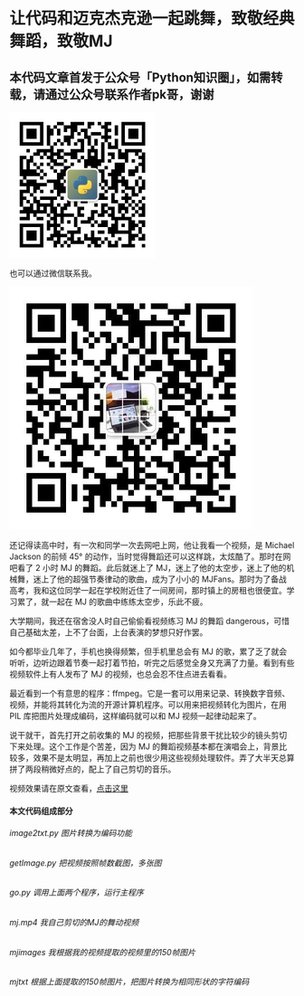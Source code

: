 # 让代码和迈克杰克逊一起跳舞，致敬经典舞蹈，致敬MJ

## 本代码文章首发于公众号「Python知识圈」，如需转载，请通过公众号联系作者pk哥，谢谢

![公众号](https://github.com/Brucepk/pk.github.io/blob/master/gzh.jpg)

也可以通过微信联系我。

![微信](https://github.com/Brucepk/pk.github.io/blob/master/pkwx.jpg)

还记得读高中时，有一次和同学一次去网吧上网，他让我看一个视频，是 Michael Jackson 的前倾 45° 的动作，当时觉得舞蹈还可以这样跳，太炫酷了。那时在网吧看了 2 小时 MJ 的舞蹈。此后就迷上了 MJ，迷上了他的太空步，迷上了他的机械舞，迷上了他的超强节奏律动的歌曲，成为了小小的 MJFans。那时为了备战高考，我和这位同学一起在学校附近住了一间房间，那时镇上的房租也很便宜。学习累了，就一起在 MJ 的歌曲中练练太空步，乐此不疲。

大学期间，我还在宿舍没人时自己偷偷看视频练习 MJ 的舞蹈 dangerous，可惜自己基础太差，上不了台面，上台表演的梦想只好作罢。

如今都毕业几年了，手机也换得频繁，但手机里总会有 MJ 的歌，累了乏了就会听听，边听边跟着节奏一起打着节拍，听完之后感觉全身又充满了力量。看到有些视频软件上有人发布了 MJ 的视频，也总会忍不住点进去看看。

最近看到一个有意思的程序：ffmpeg。它是一套可以用来记录、转换数字音频、视频，并能将其转化为流的开源计算机程序。可以用来把视频转化为图片，在用 PIL 库把图片处理成编码，这样编码就可以和 MJ 视频一起律动起来了。

说干就干，首先打开之前收集的 MJ 的视频，把那些背景干扰比较少的镜头剪切下来处理。这个工作是个苦差，因为 MJ 的舞蹈视频基本都在演唱会上，背景比较多，效果不是太明显，再加上之前也很少用这些视频处理软件。弄了大半天总算拼了两段稍微好点的，配上了自己剪切的音乐。

视频效果请在原文查看，[点击这里](https://mp.weixin.qq.com/s?__biz=MzU4NjUxMDk5Mg==&mid=2247483989&idx=1&sn=f8ec135d689b842e2f5a82fe82c9d38a&chksm=fdfb65aaca8cecbc03a40abaf8ab8001d5e44bdf150f2303b68b6ba474de9dae442c84c4bd99&token=1092009955&lang=zh_CN#rd)

#### 本文代码组成部分
###### image2txt.py  图片转换为编码功能
###### getImage.py   把视频按照帧数截图，多张图
###### go.py         调用上面两个程序，运行主程序
###### mj.mp4        我自己剪切的MJ的舞动视频
###### mjimages      我根据我的视频提取的视频里的150帧图片
###### mjtxt         根据上面提取的150帧图片，把图片转换为相同形状的字符编码
 
